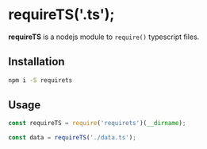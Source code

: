 # __requireTS('.ts');__

**requireTS** is a nodejs module to `require()` typescript files.

## Installation

```sh
npm i -S requirets
```

## Usage

```js
const requireTS = require('requirets')(__dirname);

const data = requireTS('./data.ts');
```
